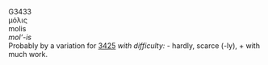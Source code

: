 G3433  
μόλις  
molis  
*mol‘-is*  
Probably by a variation for [3425](g3425) *with* *difficulty:* - hardly,
scarce (-ly), + with much work.  
